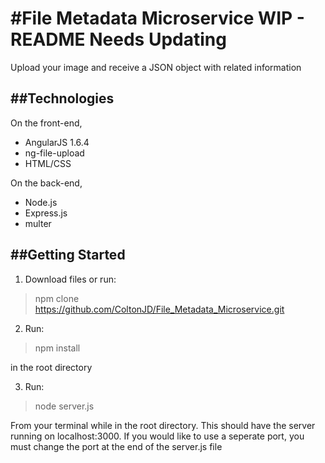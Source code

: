 #File Metadata Microservice WIP - README Needs Updating
=========================

Upload your image and receive a JSON object with related information


##Technologies
------------

On the front-end,
- AngularJS 1.6.4
- ng-file-upload
- HTML/CSS

On the back-end,
- Node.js
- Express.js
- multer

##Getting Started
-------------------
1. Download files or run: 

> npm clone https://github.com/ColtonJD/File_Metadata_Microservice.git

2. Run: 

>npm install 

in the root directory

3. Run:

> node server.js

From your terminal while in the root directory. This should have the server running on localhost:3000. If you would like to use a seperate port, you must change the port at the end of the server.js file